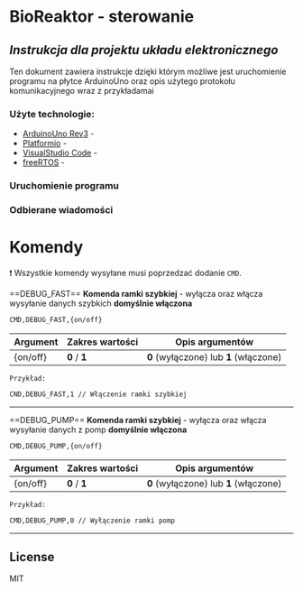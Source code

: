 # BioReaktor - sterowanie
## _Instrukcja dla projektu układu elektronicznego_
Ten dokument zawiera instrukcje dzięki którym możliwe jest uruchomienie programu na płytce ArduinoUno oraz opis użytego protokołu komunikacyjnego wraz z przykładamai

### Użyte technologie:
- [ArduinoUno Rev3] - 
- [Platformio] -
- [VisualStudio Code] - 
- [freeRTOS] - 

### Uruchomienie programu 


### Odbierane wiadomości

# Komendy

❗ Wszystkie komendy wysyłane musi poprzedzać dodanie  `CMD`.

==DEBUG_FAST==
**Komenda ramki szybkiej** - wyłącza oraz włącza wysyłanie danych szybkich **domyślnie włączona** 

```sh
CMD,DEBUG_FAST,{on/off} 
```
| Argument | Zakres wartości | Opis argumentów 
| -------- | --------------- | ----------- |
| {on/off}   | **0** / **1** | **0** (wyłączone) lub **1** (włączone)

`Przykład:`
```sh
CND,DEBUG_FAST,1 // Włączenie ramki szybkiej
```
***
==DEBUG_PUMP==
**Komenda ramki szybkiej** - wyłącza oraz włącza wysyłanie danych z pomp  **domyślnie włączona** 

```sh
CMD,DEBUG_PUMP,{on/off} 
```
| Argument | Zakres wartości | Opis argumentów 
| -------- | --------------- | ----------- |
| {on/off}   | **0** / **1** | **0** (wyłączone) lub **1** (włączone)

`Przykład:`
```sh
CMD,DEBUG_PUMP,0 // Wyłączenie ramki pomp
```
***

## License

MIT

[//]: # (These are reference links used in the body of this note and get stripped out when the markdown processor does its job. There is no need to format nicely because it shouldn't be seen. Thanks SO - http://stackoverflow.com/questions/4823468/store-comments-in-markdown-syntax)

[ArduinoUno Rev3]: <https://store-usa.arduino.cc/products/arduino-uno-rev3>
[Platformio]: <https://platformio.org/>
[freeRTOS]: <https://www.freertos.org/>
[VisualStudio Code]: <https://code.visualstudio.com/>
